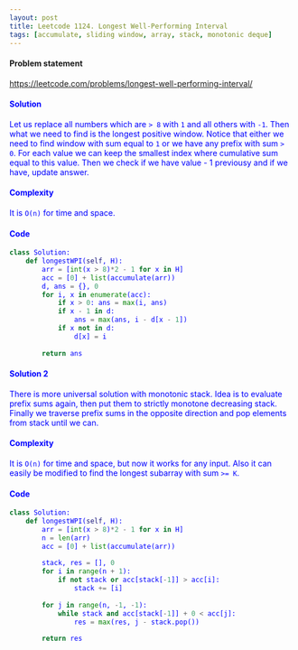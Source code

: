 ```yaml
---
layout: post
title: Leetcode 1124. Longest Well-Performing Interval
tags: [accumulate, sliding window, array, stack, monotonic deque]
---
```


#### Problem statement

<a href="https://leetcode.com/problems/longest-well-performing-interval/"> <font color = blue>https://leetcode.com/problems/longest-well-performing-interval/

#### Solution
Let us replace all numbers which are `> 8` with `1` and all others with `-1`. Then what we need to find is the longest positive window. Notice that either we need to find window with sum equal to `1` or we have any prefix with sum `> 0`. For each value we can keep the smallest index where cumulative sum equal to this value. Then we check if we have value - 1 previousy and if we have, update answer.

#### Complexity
It is `O(n)` for time and space.

#### Code
```python
class Solution:
    def longestWPI(self, H):
        arr = [int(x > 8)*2 - 1 for x in H]
        acc = [0] + list(accumulate(arr))
        d, ans = {}, 0
        for i, x in enumerate(acc):
            if x > 0: ans = max(i, ans)
            if x - 1 in d:
                ans = max(ans, i - d[x - 1])
            if x not in d:
                d[x] = i
                
        return ans  
```

#### Solution 2
There is more universal solution with monotonic stack. Idea is to evaluate prefix sums again, then put them to strictly monotone decreasing stack. Finally we traverse prefix sums in the opposite direction and pop elements from stack until we can.

#### Complexity
It is `O(n)` for time and space, but now it works for any input. Also it can easily be modified to find the longest subarray with sum `>= K`.

#### Code
```python
class Solution:
    def longestWPI(self, H):
        arr = [int(x > 8)*2 - 1 for x in H]
        n = len(arr)
        acc = [0] + list(accumulate(arr))
        
        stack, res = [], 0
        for i in range(n + 1):
            if not stack or acc[stack[-1]] > acc[i]:
                stack += [i]
                
        for j in range(n, -1, -1):
            while stack and acc[stack[-1]] + 0 < acc[j]:
                res = max(res, j - stack.pop())
                
        return res
```
